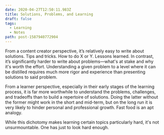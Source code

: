 ```yaml
---
date: 2020-04-27T12:50:11.983Z
title: Solutions, Problems, and Learning
draft: false
tags:
  - Learning
  - Notes
path: post-1587940772904
---
```


From a content creator perspective, it’s relatively easy to write about solutions. Tips and tricks. How to do X or Y. Lessons learned. In contrast, it’s significantly harder to write about problems—what's at stake and why it's worth the effort. Understanding a given problem to a level where it can be distilled requires much more rigor and experience than presenting solutions to said problem.

From a learner perspective, especially in their early stages of the learning process, it is far more worthwhile to understand the problems, challenges, and tradeoffs than to build a repertoire of solutions. Doing the latter without the former might work in the short and mid-term, but on the long run it is very likely to hinder personal and professional growth. Fast food is an apt analogy.

While this dichotomy makes learning certain topics particularly hard, it's not unsurmountable. One has just to look hard enough.

